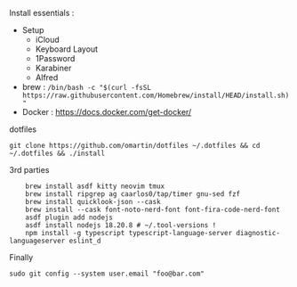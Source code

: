 Install essentials : 
* Setup
    * iCloud
    * Keyboard Layout
    * 1Password
    * Karabiner
    * Alfred
* brew : `/bin/bash -c "$(curl -fsSL https://raw.githubusercontent.com/Homebrew/install/HEAD/install.sh)"`
* Docker : https://docs.docker.com/get-docker/

dotfiles
```
git clone https://github.com/omartin/dotfiles ~/.dotfiles && cd ~/.dotfiles && ./install
```


3rd parties
```
    brew install asdf kitty neovim tmux
    brew install ripgrep ag caarlos0/tap/timer gnu-sed fzf
    brew install quicklook-json --cask
    brew install --cask font-noto-nerd-font font-fira-code-nerd-font
    asdf plugin add nodejs
    asdf install nodejs 18.20.8 # ~/.tool-versions !
    npm install -g typescript typescript-language-server diagnostic-languageserver eslint_d
```

Finally
```
sudo git config --system user.email "foo@bar.com"
```
